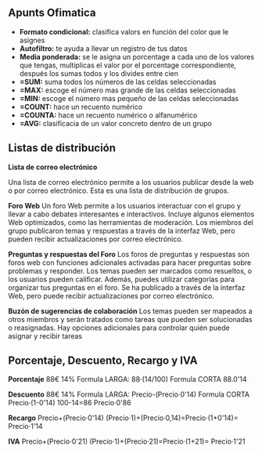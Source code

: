 <h2 id="título">Apunts Ofimatica</h2>
   <ul>   
   <li><strong>Formato condicional:</strong> clasifica valors en función del color que le asignes</li>
    <li><strong>Autofiltro:</strong> te ayuda a llevar un registro de tus datos</li>
    <li><strong>Media ponderada:</strong> se le asigna un porcentage a cada uno de los valores que tengas, multiplicas el valor por el porcentage correspondiente, después los sumas todos y los divides entre cien</li>
    <li><strong>=SUM:</strong> suma todos los números de las celdas seleccionadas</li>
    <li><strong>=MAX:</strong> escoge el número mas grande de las celdas seleccionadas</li>
    <li><strong>=MIN:</strong> escoge el número mas pequeño de las celdas seleccionadas</li>
    <li><strong>=COUNT:</strong> hace un recuento numérico</li>
    <li><strong>=COUNTA:</strong> hace un recuento numérico o alfanumérico</li>
    <li><strong>=AVG:</strong> clasificacia de un valor concreto dentro de un grupo</li>
   </ul>
<h2 id="título">Listas de distribución</h2>
<strong>Lista de correo electrónico</strong>

Una lista de correo electrónico permite a los usuarios publicar desde la web o por correo electrónico. Esta es una lista de distribución de grupos.

<strong>Foro Web</strong>
Un foro Web permite a los usuarios interactuar con el grupo y llevar a cabo debates interesantes e interactivos. Incluye algunos elementos Web optimizados, como las herramientas de moderación. Los miembros del grupo publicaron temas y respuestas a través de la interfaz Web, pero pueden recibir actualizaciones por correo electrónico.

<strong>Preguntas y respuestas del Foro</strong>
Los foros de preguntas y respuestas son foros web con funciones adicionales activadas para hacer preguntas sobre problemas y responder. Los temas pueden ser marcados como resueltos, o los usuarios pueden calificar. Además, puedes utilizar categorías para organizar tus preguntas en el foro. Se ha publicado a través de la interfaz Web, pero puede recibir actualizaciones por correo electrónico.

<strong>Buzón de sugerencias de colaboración</strong>
Los temas pueden ser mapeados a otros miembros y serán tratados como tareas que pueden ser solucionadas o reasignadas. Hay opciones adicionales para controlar quién puede asignar y recibir tareas

<h2 id="título">Porcentaje, Descuento, Recargo y IVA</h2>

<strong>Porcentaje</strong> 88€ 14% Formula LARGA: 88·(14/100) Formula CORTA 88.0'14

<strong>Descuento</strong> 88€ 14% Formula LARGA: Precio-(Precio·0'14) Formula CORTA Precio·(1-0'14) 100-14=86 Precio·0'86

<strong>Recargo</strong> Precio+(Precio·0'14)
(Precio·1)+(Precio·0,14)=Precio·(1+0'14)= Precio·1'14

<strong>IVA</strong> Precio+(Precio·0'21)
(Precio·1)+(Precio·21)=Precio·(1+21)= Precio·1'21
